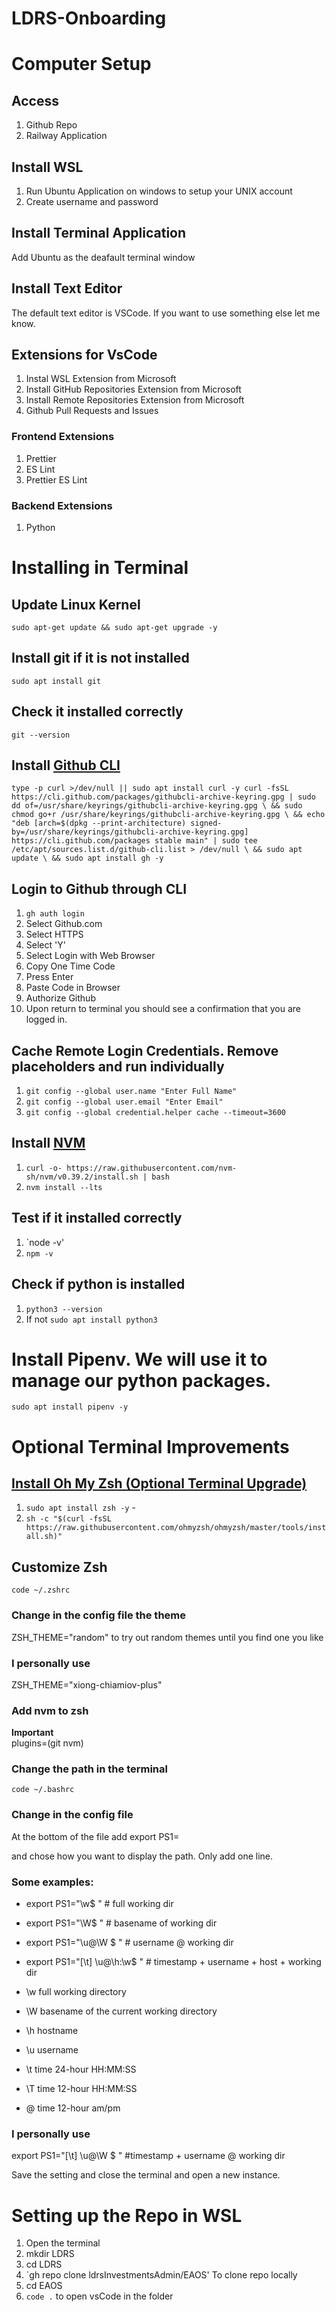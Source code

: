 # LDRS-Onboarding

# Computer Setup

## Access
1. Github Repo
2. Railway Application

## Install WSL
1. Run Ubuntu Application on windows to setup your UNIX account
2. Create username and password

## Install Terminal Application
Add Ubuntu as the deafault terminal window

## Install Text Editor
The default text editor is VSCode. If you want to use something else let me know.

## Extensions for VsCode
1. Instal WSL Extension from Microsoft
2. Install GitHub Repositories Extension from Microsoft
3. Install Remote Repositories Extension from Microsoft
4. Github Pull Requests and Issues

### Frontend Extensions
1. Prettier
2. ES Lint
3. Prettier ES Lint

### Backend Extensions
1. Python

# Installing in Terminal

## Update Linux Kernel
`sudo apt-get update && sudo apt-get upgrade -y` 

## Install git if it is not installed
`sudo apt install git`

## Check it installed correctly
`git --version`

## Install [Github CLI](https://github.com/cli/cli)
`type -p curl >/dev/null || sudo apt install curl -y
curl -fsSL https://cli.github.com/packages/githubcli-archive-keyring.gpg | sudo dd of=/usr/share/keyrings/githubcli-archive-keyring.gpg \
&& sudo chmod go+r /usr/share/keyrings/githubcli-archive-keyring.gpg \
&& echo "deb [arch=$(dpkg --print-architecture) signed-by=/usr/share/keyrings/githubcli-archive-keyring.gpg] https://cli.github.com/packages stable main" | sudo tee /etc/apt/sources.list.d/github-cli.list > /dev/null \
&& sudo apt update \
&& sudo apt install gh -y`

## Login to Github through CLI
1. `gh auth login`
2. Select Github.com
3. Select HTTPS
4. Select 'Y'
5. Select Login with Web Browser
6. Copy One Time Code
7. Press Enter
8. Paste Code in Browser
9. Authorize Github
10. Upon return to terminal you should see a confirmation that you are logged in.

## Cache Remote Login Credentials. Remove placeholders and run individually
1. `git config --global user.name "Enter Full Name"`
2. `git config --global user.email "Enter Email"`
3. `git config --global credential.helper cache --timeout=3600`

## Install [NVM](https://github.com/nvm-sh/nvm)
1. `curl -o- https://raw.githubusercontent.com/nvm-sh/nvm/v0.39.2/install.sh | bash`
2. `nvm install --lts`

## Test if it installed correctly
1. `node -v'
2. `npm -v`

## Check if python is installed
1. `python3 --version`
2. If not `sudo apt install python3`

# Install Pipenv. We will use it to manage our python packages.
`sudo apt install pipenv -y`

# Optional Terminal Improvements

## [Install Oh My Zsh (Optional Terminal Upgrade)](https://github.com/ohmyzsh/ohmyzsh)
1. `sudo apt install zsh -y` - 
2. `sh -c "$(curl -fsSL https://raw.githubusercontent.com/ohmyzsh/ohmyzsh/master/tools/install.sh)"`

## Customize Zsh
`code ~/.zshrc`

### Change in the config file the theme
ZSH_THEME="random" to try out random themes until you find one you like

### I personally use
ZSH_THEME="xiong-chiamiov-plus"

### Add nvm to zsh
**Important** <br>
plugins=(git nvm)

### Change the path in the terminal 
`code ~/.bashrc`

### Change in the config file 
At the bottom of the file add
export PS1=

and chose how you want to display the path. Only add one line.

### Some examples:
- export PS1="\w$ " # full working dir
- export PS1="\W$ " # basename of working dir
- export PS1="\u@\W $ " # username @ working dir
- export PS1="[\t] \u@\h:\w\$ " # timestamp + username + host + working dir

- \w full working directory
- \W basename of the current working directory
- \h hostname
- \u username
- \t time 24-hour HH:MM:SS
- \T time 12-hour HH:MM:SS
- \@ time 12-hour am/pm

### I personally use
export PS1="[\t] \u@\W $ " #timestamp + username @ working dir

Save the setting and close the terminal and open a new instance.

# Setting up the Repo in WSL
1. Open the terminal
2. mkdir LDRS
3. cd LDRS
4. `gh repo clone ldrsInvestmentsAdmin/EAOS' To clone repo locally
5. cd EAOS
6. `code .` to open vsCode in the folder
